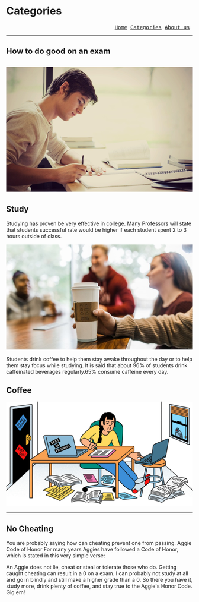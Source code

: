 <h1> Categories</h1>

<pre><div align="right"><a href="https://coressj.github.io/Project1" target="_top">Home</a> <a href="https://coressj.github.io/Project1/page2" target="_top">Categories</a> <a href="https://coressj.github.io/Project1/page3" target="_top">About us</a> </div></pre>

---
How to do good on an exam
---
![Thumbnail of studying](study.jpg)
---
Study
---
Studying has proven be very effective in college. Many Professors will state that students successful rate would be higher if each student spent 2 to 3 hours outside of class.

![Thumbnail of coffee](Coffee.jpg)

Students drink coffee to help them stay awake throughout the day or to help them stay focus while studying. It is said that about 96% of students drink caffeinated beverages regularly.65% consume caffeine every day.

Coffee
---
![Thumbnail of cheating](exam.jpg)

---
No Cheating
---
You are probably saying how can cheating prevent one from passing. Aggie Code of Honor
For many years Aggies have followed a Code of Honor, which is stated in this very simple verse:

An Aggie does not lie, cheat or steal or tolerate those who do.
Getting caught cheating can result in a 0 on a exam. I can probably not study at all and go in blindly and still make a higher grade than a 0. So there you have it, study more, drink plenty of coffee, and stay true to the Aggie's Honor Code.
Gig em!
